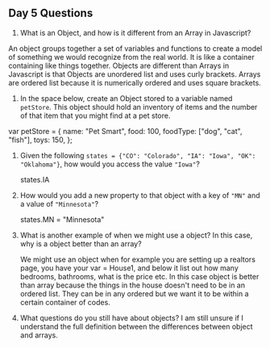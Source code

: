## Day 5 Questions

1. What is an Object, and how is it different from an Array in Javascript?

  An object groups together a set of variables and functions to create a model of something we would recognize from the real world. It is like a container containing like things together. Objects are different than Arrays in Javascript is that Objects are unordered list and uses curly brackets. Arrays are ordered list because it is numerically ordered and uses square brackets.

1. In the space below, create an Object stored to a variable named `petStore`.  This object should hold an inventory of items and the number of that item that you might find at a pet store.

  var petStore = {
  name: "Pet Smart",
  food: 100,
  foodType: ["dog", "cat", "fish"],
  toys: 150,
  };

1. Given the following `states = {"CO": "Colorado", "IA": "Iowa", "OK": "Oklahoma"}`, how would you access the value `"Iowa"`?

    states.IA

1. How would you add a new property to that object with a key of `"MN"` and a value of `"Minnesota"`?

    states.MN = "Minnesota"

1. What is another example of when we might use a object?  In this case, why is a object better than an array?

    We might use an object when for example you are setting up a realtors page, you have your var = House1, and below it list out how many bedrooms, bathrooms, what is the price etc. In this case object is better than array because the things in the house doesn't need to be in an ordered list. They can be in any ordered but we want it to be within a certain container of codes. 


1. What questions do you still have about objects?
    I am still unsure if I understand the full definition between the differences between object and arrays.
